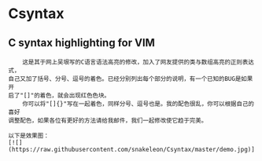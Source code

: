 # Csyntax
## C syntax highlighting for VIM

	    这是其于网上吴垠写的C语言语法高亮的修改，加入了网友提供的类与数组高亮的正则表达式，
	自己又加了括号、分号、逗号的着色。已经分别列出每个部分的说明，有一个已知的BUG是如果开
	启了"[]"的着色，就会出现红色色块。
	    你可以将"[]{}"写在一起着色，同样分号、逗号也是。我的配色很乱，你可以根据自己的喜好
	调整配色，如果各位有更好的方法请给我邮件，我们一起修改使它趋于完美。

	以下是效果图：
	[![](https://raw.githubusercontent.com/snakeleon/Csyntax/master/demo.jpg)]
